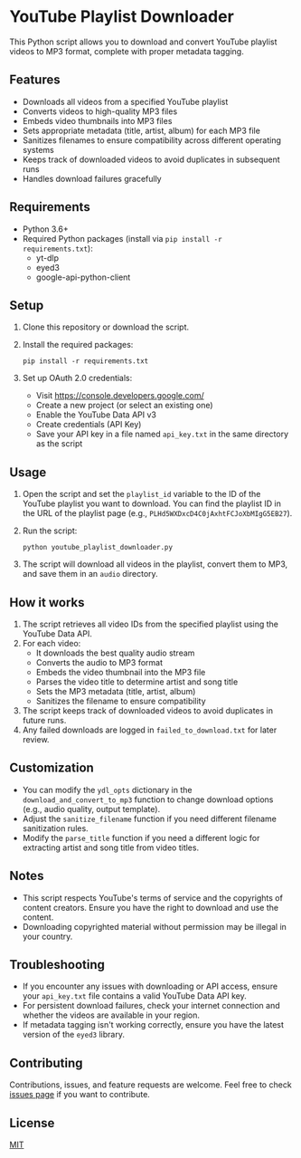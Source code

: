 # YouTube Playlist Downloader

This Python script allows you to download and convert YouTube playlist videos to MP3 format, complete with proper metadata tagging.

## Features

- Downloads all videos from a specified YouTube playlist
- Converts videos to high-quality MP3 files
- Embeds video thumbnails into MP3 files
- Sets appropriate metadata (title, artist, album) for each MP3 file
- Sanitizes filenames to ensure compatibility across different operating systems
- Keeps track of downloaded videos to avoid duplicates in subsequent runs
- Handles download failures gracefully

## Requirements

- Python 3.6+
- Required Python packages (install via `pip install -r requirements.txt`):
  - yt-dlp
  - eyed3
  - google-api-python-client

## Setup

1. Clone this repository or download the script.

2. Install the required packages:
   ```
   pip install -r requirements.txt
   ```

3. Set up OAuth 2.0 credentials:
   - Visit https://console.developers.google.com/
   - Create a new project (or select an existing one)
   - Enable the YouTube Data API v3
   - Create credentials (API Key)
   - Save your API key in a file named `api_key.txt` in the same directory as the script

## Usage

1. Open the script and set the `playlist_id` variable to the ID of the YouTube playlist you want to download. You can find the playlist ID in the URL of the playlist page (e.g., `PLHd5WXDxcD4C0jAxhtFCJoXbMIgG5EB27`).

2. Run the script:
   ```
   python youtube_playlist_downloader.py
   ```

3. The script will download all videos in the playlist, convert them to MP3, and save them in an `audio` directory.

## How it works

1. The script retrieves all video IDs from the specified playlist using the YouTube Data API.
2. For each video:
   - It downloads the best quality audio stream
   - Converts the audio to MP3 format
   - Embeds the video thumbnail into the MP3 file
   - Parses the video title to determine artist and song title
   - Sets the MP3 metadata (title, artist, album)
   - Sanitizes the filename to ensure compatibility
3. The script keeps track of downloaded videos to avoid duplicates in future runs.
4. Any failed downloads are logged in `failed_to_download.txt` for later review.

## Customization

- You can modify the `ydl_opts` dictionary in the `download_and_convert_to_mp3` function to change download options (e.g., audio quality, output template).
- Adjust the `sanitize_filename` function if you need different filename sanitization rules.
- Modify the `parse_title` function if you need a different logic for extracting artist and song title from video titles.

## Notes

- This script respects YouTube's terms of service and the copyrights of content creators. Ensure you have the right to download and use the content.
- Downloading copyrighted material without permission may be illegal in your country.

## Troubleshooting

- If you encounter any issues with downloading or API access, ensure your `api_key.txt` file contains a valid YouTube Data API key.
- For persistent download failures, check your internet connection and whether the videos are available in your region.
- If metadata tagging isn't working correctly, ensure you have the latest version of the `eyed3` library.

## Contributing

Contributions, issues, and feature requests are welcome. Feel free to check [issues page](link-to-your-issues-page) if you want to contribute.

## License

[MIT](https://choosealicense.com/licenses/mit/)